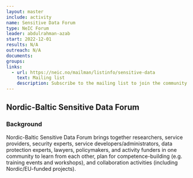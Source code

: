 ```yaml
---
layout: master
include: activity
name: Sensitive Data Forum
type: NeIC Forum
leader: abdulrahman-azab
start: 2022-12-01
results: N/A
outreach: N/A
documents:
groups:
links:
  - url: https://neic.no/mailman/listinfo/sensitive-data
    text: Mailing list
    description: Subscribe to the mailing list to join the community
---
```


## Nordic-Baltic Sensitive Data Forum


### Background

Nordic-Baltic Sensitive Data Forum brings together researchers, service providers, security experts, service developers/administrators, data protection experts, lawyers, policymakers, and activity funders in one community to learn from each other, plan for competence-building (e.g. training events and workshops), and collaboration activities (including Nordic/EU-funded projects).

